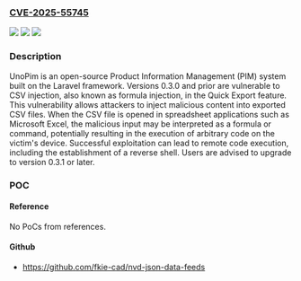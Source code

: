 ### [CVE-2025-55745](https://cve.mitre.org/cgi-bin/cvename.cgi?name=CVE-2025-55745)
![](https://img.shields.io/static/v1?label=Product&message=unopim&color=blue)
![](https://img.shields.io/static/v1?label=Version&message=%3C%200.3.1%20&color=brightgreen)
![](https://img.shields.io/static/v1?label=Vulnerability&message=CWE-1236%3A%20Improper%20Neutralization%20of%20Formula%20Elements%20in%20a%20CSV%20File&color=brightgreen)

### Description

UnoPim is an open-source Product Information Management (PIM) system built on the Laravel framework. Versions 0.3.0 and prior are vulnerable to CSV injection, also known as formula injection, in the Quick Export feature. This vulnerability allows attackers to inject malicious content into exported CSV files. When the CSV file is opened in spreadsheet applications such as Microsoft Excel, the malicious input may be interpreted as a formula or command, potentially resulting in the execution of arbitrary code on the victim's device. Successful exploitation can lead to remote code execution, including the establishment of a reverse shell. Users are advised to upgrade to version 0.3.1 or later.

### POC

#### Reference
No PoCs from references.

#### Github
- https://github.com/fkie-cad/nvd-json-data-feeds

